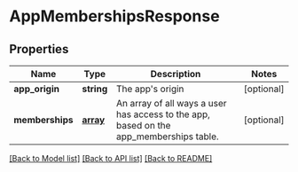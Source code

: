 # AppMembershipsResponse

## Properties
Name | Type | Description | Notes
------------ | ------------- | ------------- | -------------
**app_origin** | **string** | The app&#39;s origin | [optional] 
**memberships** | [**array**](.md) | An array of all ways a user has access to the app, based on the app_memberships table. | [optional] 

[[Back to Model list]](../README.md#documentation-for-models) [[Back to API list]](../README.md#documentation-for-api-endpoints) [[Back to README]](../README.md)

